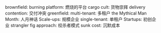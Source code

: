 brownfield:
burning platform: 燃烧的平台
cargo cult: 货物崇拜
delivery contention: 交付冲突
greenfield: 
multi-tenant: 多租户
the Mythical Man Month: 人月神话
Scale-ups: 规模企业
single-tenant: 单租户
Startups: 初创企业
strangler fig approach: 绞杀者模式
sunk cost: 沉默成本
